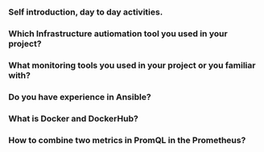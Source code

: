 ### Self introduction, day to day activities.
### Which Infrastructure autiomation tool you used in your project?
### What monitoring tools you used in your project or you familiar with?
### Do you have experience in Ansible?
### What is Docker and DockerHub?
### How to combine two metrics in PromQL in the Prometheus?
